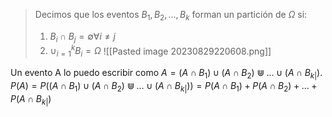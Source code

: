 > Decimos que los eventos $B_1,B_2, \dots,B_{k}$ forman un partición de $\Omega$ si:
> 1. $B_i \cap B_j=\emptyset \forall i \neq j$ 
> 2. $\cup^k_{i=1}B_{i}= \Omega$
> ![[Pasted image 20230829220608.png]]

Un evento A lo puedo escribir como $A= (A\cap B_{1})\cup(A \cap B_{2})\Cup\dots \cup(A\cap B_{k|})$. 
$P(A)=P((A\cap B_{1})\cup(A \cap B_{2})\Cup\dots \cup(A\cap B_{k|}))=P(A\cap B_{1})+P(A \cap B_{2})+\dots+P(A\cap B_{k|})$
